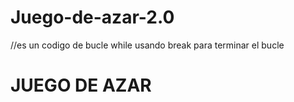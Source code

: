 # Juego-de-azar-2.0
//es un codigo de bucle while usando break para terminar el bucle
<meta charset="UTF-8">
<h1>JUEGO DE AZAR</h1>
<script>
  function saltoLinea()  {
    document.write("<br>");
    document.write("<br>");
}
  function imprimir(frase) {
    document.write(frase);  
    saltoLinea();
  }
// ***codigo que si funciona**
  var contador = 1;
  var intentos = 3;
  var numeroPensado = Math.round(Math.random()*10);

    while (contador <= intentos ){
     
      var numeroIngresado = parseInt(prompt("Ingrese un número entero entre 0 y 10."));
     
    if (numeroPensado == numeroIngresado) {
    alert("Usted acertó, en el intento  " + intentos + ", el numero pensado era " + numeroPensado);
    break;
       }
    else {
      alert("Usted erró.");
          }
      contador++;
  }
     
     if (numeroPensado == numeroIngresado) {
    
      imprimir("Usted acertó, en el intento" + intentos + ", el numero pensado era " + numeroPensado);
     }
     else {
               imprimir("Usted erró el numero pensado era  " + numeroPensado);
          }
                contador++;
        imprimir ("fin");

</script>


